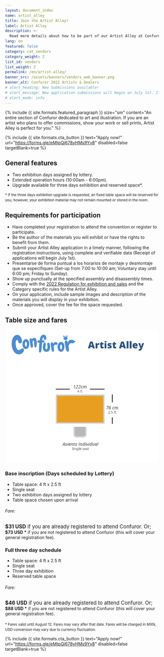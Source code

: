 ```yaml
---
layout: document_index
name: artist_alley
title: Join the Artist Alley!
label: Artist Alley
description: >-
  Read more details about how to be part of our Artist Alley at Confuror 2022.
lang: en
featured: false
category: cat_vendors
category_weight: 2
list_id: vendors
list_weight: 2
permalink: /en/artist-alley/
banner_src: /assets/banners/vendors_web_banner.png
banner_alt: Confuror 2022 Artists & Dealers
# alert_heading: New Submissions available!
# alert_message: New application submissions will begin on July 1st. If you applied for a table space in 2020/2021 you will receive a link in your registered email address to update your information in advance (please check that the shipping address is reg@confuror.org). The first list of selected participants will be published on July 15.
# alert_mode: info
---
```


{%
  include {{ site.formats.featured_paragraph }}
  size="sm"
  content="An entire section of Confuror dedicated to art and illustration. If you are an artist who plans to offer commissions, show your work or sell prints, Artist Alley is perfect for you."
%}

{%
  include {{ site.formats.cta_button }}
  text="Apply now!"
  url="https://forms.gle/eMtpQj678yHMs9Yv8"
  disabled=false
  targetBlank=true
%}

## General features

- Two exhibition days assigned by lottery.
- Extended operation hours (10:00am - 6:00pm).
- Upgrade available for three days exhibition and reserved space*.

<span style="font-size: smaller;">* If the three days exhibition upgrade is requested, an fixed table space will be reserved for you; however, your exhibition material may not remain mounted or stored in the room.</span>

## Requirements for participation

- Have completed your registration to attend the convention or register to participate.
- Be the author of the materials you will exhibit or have the rights to benefit from them.
- Submit your Artist Alley application in a timely manner, following the registration instructions, using complete and verifiable data (Receipt of applications will begin July 1st).
- Presentarse de forma puntual a los horarios de montaje y desmontaje que se especifiquen (Set-up from 7:00 to 10:00 am; Voluntary stay until 6:00 pm; Friday to Sunday).
- Show up punctually at the specified assembly and disassembly times.
- Comply with the [2022 Regulation for exhibition and sales](/en/sales-regulation/) and the Category specific rules for the Artist Alley.
- On your application, include sample images and description of the materials you will display in your exhibition.
- Once approved, cover the fee for the space requested.

## Table size and fares

<div style="text-align: center;">
  <img src="/assets/images/artist_alley.png" class="img-fluid" style="max-width: 500px;">
</div>

<div class="container-overflow">
  <div class="row">
    <div class="col-md-6">
      <h3>Base inscription (Days scheduled by Lottery)</h3>
      <ul>
        <li>Table space: 4 ft x 2.5 ft</li>
        <li>Single seat</li>
        <li>Two exhibition days assigned by lottery</li>
        <li>Table space chosen upon arrival</li>
      </ul>
      <h6>Fare:</h6>
      <span style="font-size: larger;"><strong class="text-secondary">$31 USD</strong> if you are already registered to attend Confuror. Or;</span>
      <br>
      <span><strong>$73 USD *</strong> if you are not registered to attend Confuror (this will cover your general registration fee).</span>
    </div>
    <div class="col-md-6">
      <h3>Full three day schedule</h3>
      <ul>
        <li>Table space: 4 ft x 2.5 ft</li>
        <li>Single seat</li>
        <li>Three day exhibition</li>
        <li>Reserved table space</li>
      </ul>
      <h6>Fare:</h6>
      <span style="font-size: larger;"><strong class="text-secondary">$46 USD</strong> if you are already registered to attend Confuror. Or;</span>
      <br>
      <span><strong>$88 USD *</strong> if you are not registered to attend Confuror (this will cover your general registration fee).</span>
    </div>
  </div>
  <br>
  <span style="font-size: smaller;">* Fares valid until August 12. Fares may vary after that date. Fares will be charged in MXN, USD conversion may vary due to currency fluctuation.</span>
</div>

{%
  include {{ site.formats.cta_button }}
  text="Apply now!"
  url="https://forms.gle/eMtpQj678yHMs9Yv8"
  disabled=false
  targetBlank=true
%}